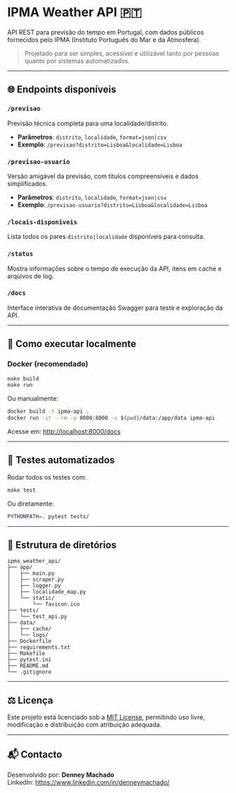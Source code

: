 # IPMA Weather API 🇵🇹

API REST para previsão do tempo em Portugal, com dados públicos fornecidos pelo IPMA (Instituto Português do Mar e da Atmosfera).

> Projetado para ser simples, acessível e utilizável tanto por pessoas quanto por sistemas automatizados.

---

## 🌐 Endpoints disponíveis

### `/previsao`
Previsão técnica completa para uma localidade/distrito.
- **Parâmetros**: `distrito`, `localidade`, `format=json|csv`
- **Exemplo**: `/previsao?distrito=Lisboa&localidade=Lisboa`

### `/previsao-usuario`
Versão amigável da previsão, com títulos compreensíveis e dados simplificados.
- **Parâmetros**: `distrito`, `localidade`, `format=json|csv`
- **Exemplo**: `/previsao-usuario?distrito=Lisboa&localidade=Lisboa`

### `/locais-disponiveis`
Lista todos os pares `distrito|localidade` disponíveis para consulta.

### `/status`
Mostra informações sobre o tempo de execução da API, itens em cache e arquivos de log.

### `/docs`
Interface interativa de documentação Swagger para teste e exploração da API.

---

## 🚀 Como executar localmente

### Docker (recomendado)

```bash
make build
make run
```

Ou manualmente:

```bash
docker build -t ipma-api .
docker run -it --rm -p 8000:8000 -v $(pwd)/data:/app/data ipma-api
```

Acesse em: [http://localhost:8000/docs](http://localhost:8000/docs)

---

## 🧪 Testes automatizados

Rodar todos os testes com:

```bash
make test
```

Ou diretamente:

```bash
PYTHONPATH=. pytest tests/
```

---

## 📁 Estrutura de diretórios

```
ipma_weather_api/
├── app/
│   ├── main.py
│   ├── scraper.py
│   ├── logger.py
│   ├── localidade_map.py
│   └── static/
│       └── favicon.ico
├── tests/
│   └── test_api.py
├── data/
│   ├── cache/
│   └── logs/
├── Dockerfile
├── requirements.txt
├── Makefile
├── pytest.ini
├── README.md
└── .gitignore
```

---

## ⚖️ Licença

Este projeto está licenciado sob a [MIT License](https://opensource.org/licenses/MIT), permitindo uso livre, modificação e distribuição com atribuição adequada.

---

## 📬 Contacto

Desenvolvido por: **Denney Machado**  
LinkedIn: https://www.linkedin.com/in/denneymachado/

